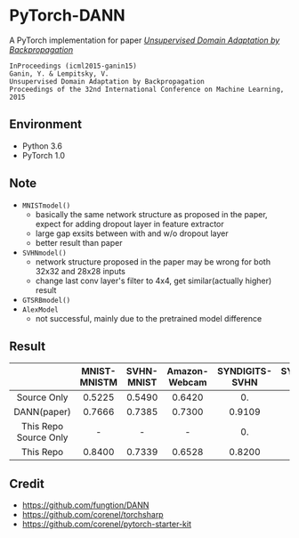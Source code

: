 # PyTorch-DANN

A PyTorch implementation for paper *[Unsupervised Domain Adaptation by Backpropagation](http://sites.skoltech.ru/compvision/projects/grl/)*

    InProceedings (icml2015-ganin15)
    Ganin, Y. & Lempitsky, V.
    Unsupervised Domain Adaptation by Backpropagation
    Proceedings of the 32nd International Conference on Machine Learning, 2015

## Environment

- Python 3.6
- PyTorch 1.0

## Note

- `MNISTmodel()`
    - basically the same network structure as proposed in the paper, expect for adding dropout layer in feature extractor
    - large gap exsits between with and w/o dropout layer
    - better result than paper
- `SVHNmodel()`
    - network structure proposed in the paper may be wrong for both 32x32 and 28x28 inputs
    - change last conv layer's filter to 4x4, get similar(actually higher) result
- `GTSRBmodel()`
- `AlexModel`
    - not successful, mainly due to the pretrained model difference

## Result

|                      | MNIST-MNISTM   | SVHN-MNIST | Amazon-Webcam | SYNDIGITS-SVHN | SYNSIGNS-GTSRB |
| :------------------: | :------------: | :--------: | :-----------: |:-------------: |:-------------: |
| Source Only          |   0.5225       |  0.5490    |  0.6420       | 0.             | 0.             |
| DANN(paper)          |   0.7666       |  0.7385    |  0.7300       | 0.9109         | 0.7900         |
| This Repo Source Only|   -            |  -         |  -            | 0.             | 0.7650         |
| This Repo            |   0.8400       |  0.7339    |  0.6528       | 0.8200         | 0.6200         |

## Credit

- <https://github.com/fungtion/DANN>
- <https://github.com/corenel/torchsharp>
- <https://github.com/corenel/pytorch-starter-kit>